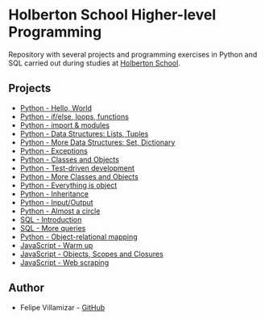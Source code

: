 # Holberton School Higher-level Programming

Repository with several projects and programming exercises in Python and SQL carried out during studies at [Holberton School](https://www.holbertonschool.com/).

## Projects

* [Python - Hello, World](./python-hello_world)
* [Python - if/else, loops, functions](./python-if_else_loops_functions)
* [Python - import & modules](./python-import_modules)
* [Python - Data Structures: Lists, Tuples](./python-data_structures)
* [Python - More Data Structures: Set, Dictionary](./python-more_data_structures)
* [Python - Exceptions](./python-exceptions)
* [Python - Classes and Objects](./python-classes)
* [Python - Test-driven development](./python-test_driven_development)
* [Python - More Classes and Objects](./python-more_classes)
* [Python - Everything is object](./python-everything_is_object)
* [Python - Inheritance](./python-inheritance)
* [Python - Input/Output](./python-input_output)
* [Python - Almost a circle](./python-almost_a_circle)
* [SQL - Introduction](./SQL_introduction)
* [SQL - More queries](./SQL_more_queries)
* [Python - Object-relational mapping](./python-object_relational_mapping)
* [JavaScript - Warm up](./javascript-warm_up)
* [JavaScript - Objects, Scopes and Closures](./javascript_objects_scopes_closures)
* [JavaScript - Web scraping](./javascript-web_scraping)

## Author
* Felipe Villamizar - [GitHub](https://github.com/felipevcc)
